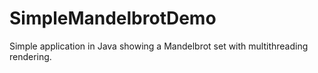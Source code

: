 SimpleMandelbrotDemo
====================

Simple application in Java showing a Mandelbrot set with multithreading rendering.